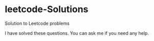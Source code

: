 # leetcode-Solutions
Solution to Leetcode problems

I have solved these questions. You can ask me if you need any help.
